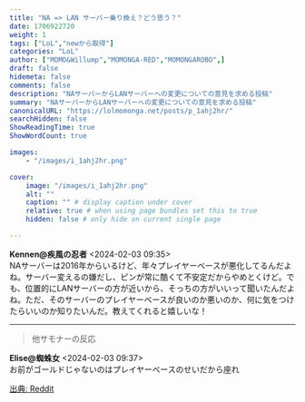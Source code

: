 ```yaml
---
title: "NA => LAN サーバー乗り換え？どう思う？"
date: 1706922720
weight: 1
tags: ["LoL","newから取得"]
categories: "LoL"
author: ["MOMO&Willump","MOMONGA-RED","MOMONGAROBO",]
draft: false
hidemeta: false 
comments: false
description: "NAサーバーからLANサーバーへの変更についての意見を求める投稿"
summary: "NAサーバーからLANサーバーへの変更についての意見を求める投稿"
canonicalURL: "https://lolmomonga.net/posts/p_1ahj2hr/"
searchHidden: false
ShowReadingTime: true
ShowWordCount: true

images: 
    - "/images/i_1ahj2hr.png"

cover:
    image: "/images/i_1ahj2hr.png"
    alt: ""
    caption: "" # display caption under cover
    relative: true # when using page bundles set this to true
    hidden: false # only hide on current single page

---
```

**Kennen@疾風の忍者** <2024-02-03 09:35>  
NAサーバーは2016年からいるけど、年々プレイヤーベースが悪化してるんだよね。サーバー変えるの嫌だし、ピンが常に酷くて不安定だからやめとくけど。でも、位置的にLANサーバーの方が近いから、そっちの方がいいって聞いたんだよね。ただ、そのサーバーのプレイヤーベースが良いのか悪いのか、何に気をつけたらいいのか知りたいんだ。教えてくれると嬉しいな！  

---

> 他サモナーの反応  

**Elise@蜘蛛女** <2024-02-03 09:37>  
お前がゴールドじゃないのはプレイヤーベースのせいだから座れ




[出典: Reddit](https://www.reddit.com//r/leagueoflegends/comments/1ahj2hr/na_lan_server_switch_thoughts/)
